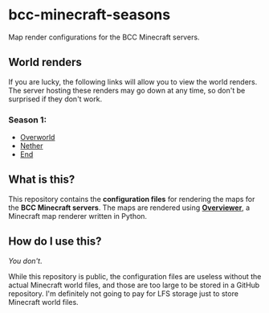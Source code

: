 # bcc-minecraft-seasons
Map render configurations for the BCC Minecraft servers.

## World renders
If you are lucky, the following links will allow you to view the world renders. The server hosting these renders may go down at any time, so don't be surprised if they don't work.

### Season 1:
- [Overworld](https://bccminecraft.com/season1/overworld/)
- [Nether](https://bccminecraft.com/season1/nether/)
- [End](https://bccminecraft.com/season1/end/)

## What is this?
This repository contains the **configuration files** for rendering the maps for the **BCC Minecraft servers**. The maps are rendered using **[Overviewer](https://overviewer.org/)**, a Minecraft map renderer written in Python.

## How do I use this?
_You don't_.

While this repository is public, the configuration files are useless without the actual Minecraft world files, and those are too large to be stored in a GitHub repository. I'm definitely not going to pay for LFS storage just to store Minecraft world files.

